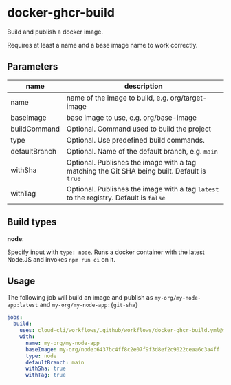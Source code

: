 # docker-ghcr-build

Build and publish a docker image.

Requires at least a name and a base image name to work correctly.

## Parameters

| name          | description                                                                                  |
| ------------- | -------------------------------------------------------------------------------------------- |
| name          | name of the image to build, e.g. org/target-image                                            |
| baseImage     | base image to use, e.g. org/base-image                                                       |
| buildCommand  | Optional. Command used to build the project                                                  |
| type          | Optional. Use predefined build commands.                                                     |
| defaultBranch | Optional. Name of the default branch, e.g. `main`                                            |
| withSha       | Optional. Publishes the image with a tag matching the Git SHA being built. Default is `true` |
| withTag       | Optional. Publishes the image with a tag `latest` to the registry. Default is `false`        |


## Build types

**node**:

Specify input with `type: node`. Runs a docker container with the latest Node.JS and invokes `npm run ci` on it.

## Usage

The following job will build an image and publish as `my-org/my-node-app:latest` and `my-org/my-node-app:{git-sha}`

```yml
jobs:
  build:
    uses: cloud-cli/workflows/.github/workflows/docker-ghcr-build.yml@main
    with:
      name: my-org/my-node-app
      baseImage: my-org/node:6437bc4ff8c2e07f9f3d8ef2c9022ceaa6c3a4ff
      type: node
      defaultBranch: main
      withSha: true
      withTag: true
```
